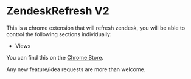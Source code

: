 ZendeskRefresh V2
=================

This is a chrome extension that will refresh zendesk, you will be able to control the following sections individually:
- Views

You can find this on the [Chrome Store]().

Any new feature/idea requests are more than welcome.
